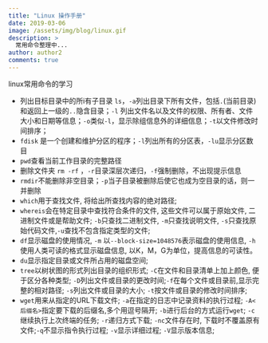 ```yaml
---
title: "Linux 操作手册"
date: 2019-03-06
image: /assets/img/blog/linux.gif
description: >
  常用命令整理中...
author: author2
comments: true
---
```


linux常用命令的学习

- 列出目标目录中的所i有子目录 `ls`，`-a`列出目录下所有文件，包括`.`(当前目录)和返回上一级的`..`隐含目录；`-l` 列出文件名以及文件的权限、所有者、文件大小和日期等信息；`-o`类似`-l`，显示除组信息外的详细信息；`-t`以文件修改时间排序；
- `fdisk` 是一个创建和维护分区的程序；`-l`列出所有的分区表，`-lu`显示分区数目
- `pwd`查看当前工作目录的完整路径
- 删除文件夹 `rm -rf` ，`-r`目录深层次递归，`-f`强制删除，不出现提示信息
- `rmdir`不能删除非空目录；`-p`当子目录被删除后使它也成为空目录的话，则一并删除
- `which`用于查找文件, 将给出所查找内容的绝对路径;
- `whereis`会在特定目录中查找符合条件的文件, 这些文件可以属于原始文件, 二进制文件或是帮助文件; `-b`只查找二进制文件, `-m`只查找说明文件, `-s`只查找原始代码文件,`-u`查找不包含指定类型的文件;
- `df`显示磁盘的使用情况, `-m` 以`--block-size=1048576`表示磁盘的使用信息,  `-h`使用人类可读的格式显示磁盘信息, 以K，M，G为单位，提高信息的可读性。
- `du`显示指定目录或文件所占用的磁盘空间;
- `tree`以树状图的形式列出目录的组织形式; `-C`在文件和目录清单上加上颜色, 便于区分各种类型; `-D`列出文件或目录的更改时间;`-f`在每个文件或目录前,显示完整的相对路径; `-s`列出文件或目录的大小; `-t`按文件或目录的修改时间排序;
- `wget`用来从指定的URL下载文件; `-a`在指定的日志中记录资料的执行过程; `-A<后缀名>`指定要下载的后缀名,多个用逗号隔开; `-b`进行后台的方式运行`wget`; `-c`继续执行上次终端的任务;  `-r`递归方式下载; `-nc`文件存在时, 下载时不覆盖原有文件;`-q`不显示指令执行过程; `-v`显示详细过程; `-V`显示版本信息;